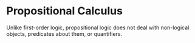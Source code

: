# Propositional Calculus

Unlike first-order logic, propositional logic does not deal with non-logical objects, predicates about them, or quantifiers.

